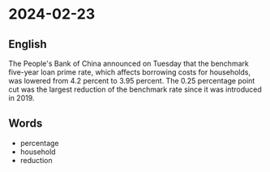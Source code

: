 # 2024-02-23

## English
The People's Bank of China announced on 
Tuesday that the benchmark five-year loan
prime rate, which affects borrowing costs
for households, was lowered from 4.2 percent
to 3.95 percent. The 0.25 percentage
point cut was the largest reduction of the 
benchmark rate since it was introduced in 2019.

## Words
* percentage
* household
* reduction
